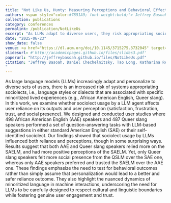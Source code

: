 ```yaml
---
title: "Not Like Us, Hunty: Measuring Perceptions and Behavioral Effects of Minoritized Anthropomorphic Cues in LLMs"
authors: <span style="color:#7851A9; font-weight:bold;"> Jeffrey Basoah </span>, </strong> <a href="https://chechelnitskd.github.io" target="_blank">Daniel Chechelnitsky</a>, <a href="https://iamtaolong.github.io/" target="_blank">Tao Long</a>, <a href="https://www.cs.washington.edu/people/faculty/reinecke" target="_blank">Katharina Reinecke</a>,Chrysoula Zerva, <a href="https://cs.stanford.edu/~katezhou/" target="_blank">Kaitlyn Zhou</a>, <a href="https://markjdiaz.com/" target="_blank">Mark Díaz</a>, <a href="https://maartensap.com/" target="_blank">Maarten Sap</a></p>
collection: publications
category: conferences
permalink: /publication/NotLikeUs
excerpt: "As LLMs adapt to diverse users, they risk appropriating sociolects—language styles tied to minoritized experiences (e.g., African American English, Queer slang). Our study with 985 participants found that while users relied more on and had better perceptions of standard American English (SAE) outputs, sociolect usage influenced social presence differently across groups, highlighting the need for careful LLM design that respects linguistic boundaries while fostering trust and engagement."
date: "2025-06-23"
show_date: false
venue: <a href="https://dl.acm.org/doi/10.1145/3715275.3732045" target="_blank"> ACM Conference on Fairness, Accountability, and Transparency (FAccT '25)</a>
slidesurl: #'http://academicpages.github.io/files/slides3.pdf'
paperurl: "http://jeffreybasoah.github.io/files/NotLikeUs.pdf"
citation: "Jeffrey Basoah, Daniel Chechelnitsky, Tao Long, Katharina Reinecke, Chrysoula Zerva, Kaitlyn Zhou, Mark Díaz, and Maarten Sap. 2025. Not Like Us, Hunty: Measuring Perceptions and Behavioral Effects of Minoritized Anthropomorphic Cues in LLMs. In Proceedings of the 2025 ACM Conference on Fairness, Accountability, and Transparency (FAccT '25). Association for Computing Machinery, New York, NY, USA, 710–745. https://doi.org/10.1145/3715275.3732045
"
---
```


As large language models (LLMs) increasingly adapt and personalize to diverse sets of users, there is an increased risk of systems appropriating sociolects, i.e., language styles or dialects that are associated with specific minoritized lived experiences (e.g., African American English, Queer slang). In this work, we examine whether sociolect usage by a LLM agent affects user reliance on its outputs and user perception (satisfaction, frustration, trust, and social presence). We designed and conducted user studies where 498 African American English (AAE) speakers and 487 Queer slang speakers performed a set of question-answering tasks with LLM-based suggestions in either standard American English (SAE) or their self-identified sociolect. Our findings showed that sociolect usage by LLMs influenced both reliance and perceptions, though in some surprising ways. Results suggest that both AAE and Queer slang speakers relied more on the SAELM, and had more positive perceptions of the SAELM. Yet, only Queer slang speakers felt more social presence from the QSLM over the SAE one, whereas only AAE speakers preferred and trusted the SAELM over the AAE one. These findings emphasize the need to test for behavioral outcomes rather than simply assume that personalization would lead to a better and safer reliance outcome. They also highlight the nuanced dynamics of minoritized language in machine interactions, underscoring the need for LLMs to be carefully designed to respect cultural and linguistic boundaries while fostering genuine user engagement and trust.

<!--
<p><strong>Authors: <span style="color: #7851A9; font-weight: bold;"> Jeffrey Basoah </span>, </strong> <a href="https://chechelnitskd.github.io" target="_blank">Daniel Chechelnitsky</a>, <a href="https://iamtaolong.github.io/" target="_blank">Tao Long</a>, <a href="https://www.cs.washington.edu/people/faculty/reinecke" target="_blank">Dr. Katharina Reinecke</a>, Dr. Chrysoula Zerva, <a href="https://cs.stanford.edu/~katezhou/" target="_blank">Kaitlyn Zhou</a>, <a href="https://markjdiaz.com/" target="_blank">Dr. Mark Díaz</a>, <a href="https://maartensap.com/" target="_blank">Dr. Maarten Sap</a></p>
-->